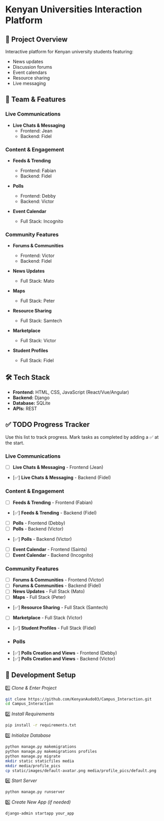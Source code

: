 # Kenyan Universities Interaction Platform

## 🎯 Project Overview

Interactive platform for Kenyan university students featuring:

- News updates
- Discussion forums
- Event calendars
- Resource sharing
- Live messaging

## 👥 Team & Features

### Live Communications

- **Live Chats & Messaging**
  - Frontend: Jean
  - Backend: Fidel

### Content & Engagement

- **Feeds & Trending**

  - Frontend: Fabian
  - Backend: Fidel
- **Polls**

  - Frontend: Debby
  - Backend: Victor
- **Event Calendar**

  - Full Stack: Incognito

### Community Features

- **Forums & Communities**

  - Frontend: Victor
  - Backend: Fidel
- **News Updates**

  - Full Stack: Mato
- **Maps**

  - Full Stack: Peter
- **Resource Sharing**

  - Full Stack: Samtech
- **Marketplace**

  - Full Stack: Victor
- **Student Profiles**

  - Full Stack: Fidel

## 🛠️ Tech Stack

- **Frontend:** HTML, CSS, JavaScript (React/Vue/Angular)
- **Backend:** Django
- **Database:** SQLite
- **APIs:** REST

## ✅ TODO Progress Tracker

Use this list to track progress. Mark tasks as completed by adding a ✅ at the start.

### Live Communications

- [ ] **Live Chats & Messaging** - Frontend (Jean)

- [✅] **Live Chats & Messaging** - Backend (Fidel)

### Content & Engagement

- [ ] **Feeds & Trending** - Frontend (Fabian)

- [✅] **Feeds & Trending** - Backend (Fidel)

- [ ] **Polls** - Frontend (Debby)
- [ ] **Polls** - Backend (Victor)

- [✅] **Polls** - Backend (Victor)

- [ ] **Event Calendar** - Frontend (Saints)
- [ ] **Event Calendar** - Backend (Incognito)

### Community Features

- [ ] **Forums & Communities** - Frontend (Victor)
- [ ] **Forums & Communities** - Backend (Fidel)
- [ ] **News Updates** - Full Stack (Mato)
- [ ] **Maps** - Full Stack (Peter)

- [✅] **Resource Sharing** - Full Stack (Samtech)

- [ ] **Marketplace** - Full Stack (Victor)

- [✅] **Student Profiles** - Full Stack (Fidel)
- ### Polls
- [✅] **Polls Creation and Views** - Frontend (Debby)
- [✅] **Polls Creation and Views** - Backend (Victor)

## 🚀 Development Setup

1️⃣ *Clone & Enter Project*

```bash
git clone https://github.com/KenyanAudo03/Campus_Interaction.git
cd Campus_Interaction
```

2️⃣ *Install Requirements*

```bash
pip install -r requirements.txt
```

3️⃣ *Initialize Database*

```bash
python manage.py makemigrations
python manage.py makemigrations profiles
python manage.py migrate
mkdir static staticfiles media
mkdir media/profile_pics
cp static/images/default-avatar.png media/profile_pics/default.png
```

4️⃣ *Start Server*

```bash
python manage.py runserver
```

5️⃣ *Create New App (if needed)*

```bash
django-admin startapp your_app
```
